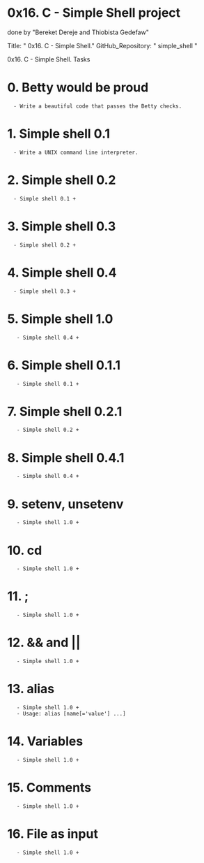 # 0x16. C - Simple Shell project 

done by 
  "Bereket Dereje and Thiobista Gedefaw"

Title: " 0x16. C - Simple Shell."
GitHub_Repository: " simple_shell "




0x16. C - Simple Shell. Tasks


# 0. Betty would be proud
      - Write a beautiful code that passes the Betty checks.

# 1. Simple shell 0.1
      - Write a UNIX command line interpreter.

# 2. Simple shell 0.2
      - Simple shell 0.1 +

# 3. Simple shell 0.3
      - Simple shell 0.2 +

# 4. Simple shell 0.4
      - Simple shell 0.3 +

# 5. Simple shell 1.0
       - Simple shell 0.4 +

# 6. Simple shell 0.1.1
       - Simple shell 0.1 +

# 7. Simple shell 0.2.1
       - Simple shell 0.2 +

# 8. Simple shell 0.4.1
       - Simple shell 0.4 +

# 9. setenv, unsetenv
       - Simple shell 1.0 +

# 10. cd
       - Simple shell 1.0 +

# 11. ;
       - Simple shell 1.0 +

# 12. && and ||
       - Simple shell 1.0 +

# 13. alias
       - Simple shell 1.0 +
       - Usage: alias [name[='value'] ...]

# 14. Variables
       - Simple shell 1.0 +

# 15. Comments
       - Simple shell 1.0 +

# 16. File as input
       - Simple shell 1.0 +
